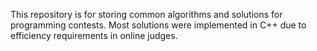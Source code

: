This repository is for storing common algorithms and solutions for programming contests. Most solutions were implemented in C++ due to efficiency requirements in online judges.